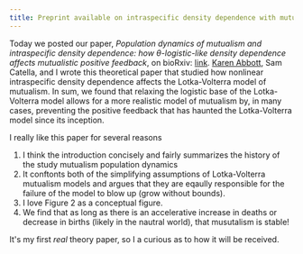 ```yaml
---
title: Preprint available on intraspecific density dependence with mutualism paper
---
```


Today we posted our paper, *Population dynamics of mutualism and intraspecific density dependence: how &theta;-logistic-like density dependence affects mutualistic positive feedback*, on bioRxiv: [link](http://biorxiv.org/content/early/2017/02/13/108175).  [Karen Abbott](www.case.edu/artsci/biol/abbottlab/), Sam Catella, and I wrote this theoretical paper that studied how nonlinear intraspecific density dependence affects the Lotka-Volterra model of mutualism.  In sum, we found that relaxing the logistic base of the Lotka-Volterra model allows for a more realistic model of mutualism by, in many cases, preventing the positive feedback that has haunted the Lotka-Volterra model since its inception.

I really like this paper for several reasons
1. I think the introduction concisely and fairly summarizes the history of the study mutualism population dynamics
2. It conftonts both of the simplifying assumptions of Lotka-Volterra mutualism models and argues that they are eqaully responsible for the failure of the model to blow up (grow without bounds).
3. I love Figure 2 as a conceptual figure.
4. We find that as long as there is an accelerative increase in deaths or decrease in births (likely in the nautral world), that musutalism is stable!

It's my first *real* theory paper, so I a curious as to how it will be received.
